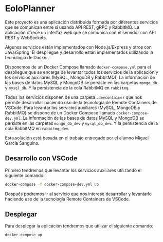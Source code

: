 # EoloPlanner

Este proyecto es una aplicación distribuida formada por diferentes servicios que se comunican entre sí usando API REST, gRPC y RabbitMQ. La aplicación ofrece un interfaz web que se comunica con el servidor con API REST y WebSockets. 

Algunos servicios están implementados con Node.js/Express y otros con Java/Spring. El despliegue y desarrollo están implementados utilizando la tecnología de Docker.

Disponemos de un Docker Compose llamado `docker-compose.yml` para el despliegue que se encarga de levantar todos los servicios de la aplicación y los servicios auxiliares (MySQL, MongoDB y RabbitMQ). La información de las bases de datos MySQL y MongoDB se persiste en las carpetas `mongo_db` y `mysql_db`. Y la persistencia de la cola RabbitMQ en `rabbitmq`.

Todos los servicios disponen de una carpeta `.devcontainer` que nos permite desarrollar haciendo uso de la tecnología de Remote Containers de VSCode. Para levantar los servicios auxiliares (MySQL, MongoDB y RabbitMQ) se dispone de un Docker Compose llamado `docker-compose-dev.yml`. La información de las bases de datos MySQL y MongoDB se persiste en las carpetas  `mongo_db_dev` y `mysql_db_dev`. Y la persistencia de la cola RabbitMQ en `rabbitmq_dev`.

Esta solución está basada en el trabajo entregado por el alumno Miguel García Sanguino.

## Desarrollo con VSCode

Primero tendremos que levantar los servicios auxiliares utilizando el siguiente comando:

```bash
docker-compose -f docker-compose-dev.yml up
```

Después podremos ir al servicio que nos interese desarrollar y levantarlo haciendo uso de la tecnología Remote Containers de VSCode.

## Desplegar

Para desplegar la aplicación tendremos que utilizar el siguiente comando:

```bash
docker-compose up
```